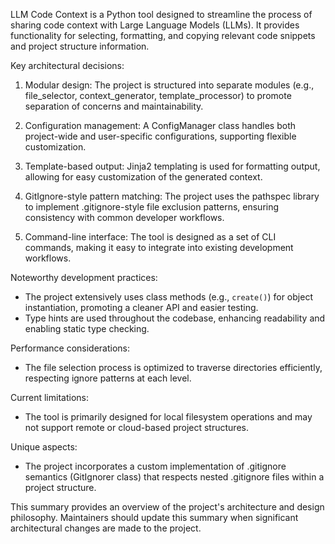 LLM Code Context is a Python tool designed to streamline the process of sharing code context with Large Language Models (LLMs). It provides functionality for selecting, formatting, and copying relevant code snippets and project structure information.

Key architectural decisions:
1. Modular design: The project is structured into separate modules (e.g., file_selector, context_generator, template_processor) to promote separation of concerns and maintainability.

2. Configuration management: A ConfigManager class handles both project-wide and user-specific configurations, supporting flexible customization.

3. Template-based output: Jinja2 templating is used for formatting output, allowing for easy customization of the generated context.

4. GitIgnore-style pattern matching: The project uses the pathspec library to implement .gitignore-style file exclusion patterns, ensuring consistency with common developer workflows.

5. Command-line interface: The tool is designed as a set of CLI commands, making it easy to integrate into existing development workflows.

Noteworthy development practices:
- The project extensively uses class methods (e.g., `create()`) for object instantiation, promoting a cleaner API and easier testing.
- Type hints are used throughout the codebase, enhancing readability and enabling static type checking.

Performance considerations:
- The file selection process is optimized to traverse directories efficiently, respecting ignore patterns at each level.

Current limitations:
- The tool is primarily designed for local filesystem operations and may not support remote or cloud-based project structures.

Unique aspects:
- The project incorporates a custom implementation of .gitignore semantics (GitIgnorer class) that respects nested .gitignore files within a project structure.

This summary provides an overview of the project's architecture and design philosophy. Maintainers should update this summary when significant architectural changes are made to the project.
